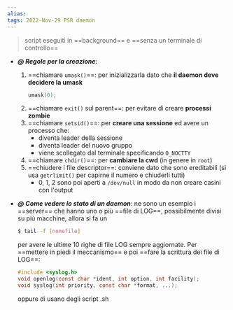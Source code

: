 ```yaml
---
alias: 
tags: 2022-Nov-29 PSR daemon
---
```


> script eseguiti in ==background== e ==senza un terminale di controllo==

- ***@ Regole per la creazione***: 
	1. ==chiamare `umask()`==: per inizializzarla dato che **il daemon deve decidere la umask**
		```c
		umask(0);
		```
	2. ==chiamare `exit()` sul parent==: per evitare di creare **processi zombie**
	3. ==chiamare `setsid()`==: per **creare una sessione** ed avere un processo che:
		- diventa leader della sessione
		- diventa leader del nuovo gruppo
		- viene scollegato dal terminale specificando `O_NOCTTY`
	4. ==chiamare `chdir()`==: per **cambiare la cwd** (in genere in `root`)
	5. ==chiudere i file descriptor==: conviene dato che sono ereditabili (si usa `getrlimit()` per capirne il numero e chiuderli tutti)
		- 0, 1, 2 sono poi aperti a `/dev/null` in modo da non creare casini con l'output

- ***@ Come vedere lo stato di un daemon***: ne sono un esempio i ==server== che hanno uno o più ==file di LOG==, possibilmente divisi su più macchine, allora si fa un
	```bash
	$ tail -f [nomefile]
	```
	per avere le ultime 10 righe di file LOG sempre aggiornate. Per ==mettere in piedi il meccanismo== e poi ==fare la scrittura dei file di LOG==:
	```c
	#include <syslog.h>  
	void openlog(const char *ident, int option, int facility);
	void syslog(int priority, const char *format, ...);
	```
	oppure di usano degli script .sh